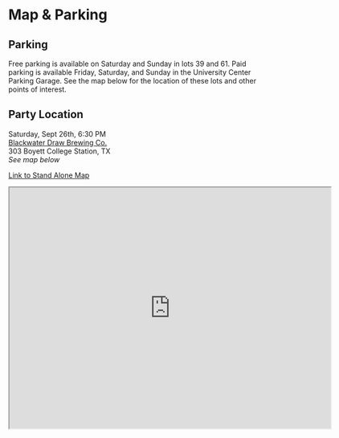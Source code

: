 # Map & Parking

## Parking

Free parking is available on Saturday and Sunday in lots 39 and 61. Paid parking is available Friday, Saturday, and Sunday in the University Center Parking Garage. See the map below for the location of these lots and other points of interest.

## Party Location

Saturday, Sept 26th, 6:30 PM<br> 
[Blackwater Draw Brewing Co.](http://www.blackwaterbrew.com/)<br>
303 Boyett College Station, TX<br>
*See map below*

[Link to Stand Alone Map](https://www.google.com/maps/d/edit?mid=z1cwgBhrJNoE.kypdK679JpFM&usp=sharing)

<iframe src="https://www.google.com/maps/d/u/0/embed?mid=z1cwgBhrJNoE.kypdK679JpFM" width="640" height="480"></iframe>

